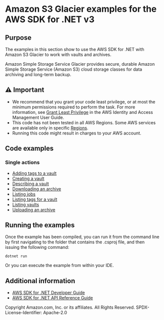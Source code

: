 # Amazon S3 Glacier examples for the AWS SDK for .NET v3

## Purpose

The examples in this section show to use the AWS SDK for .NET with Amazon
S3 Glacier to work with vaults and archives.

Amazon Simple Storage Service Glacier provides secure, durable Amazon Simple Storage Service
(Amazon S3) cloud storage classes for data archiving and long-term backup.

## ⚠️ Important

- We recommend that you grant your code least privilege, or at most the minimum
  permissions required to perform the task. For more information, see
  [Grant Least Privilege](https://docs.aws.amazon.com/IAM/latest/UserGuide/best-practices.html#grant-least-privilege)
  in the AWS Identity and Access Management User Guide. 
- This code has not been tested in all AWS Regions. Some AWS services are
  available only in specific [Regions](https://aws.amazon.com/about-aws/global-infrastructure/regional-product-services/).
- Running this code might result in charges to your AWS account.

## Code examples

### Single actions

- [Adding tags to a vault](AddTagsToVaultExample/)
- [Creating a vault](CreateVaultExample/)
- [Describing a vault](DescribeVaultExample/)
- [Downloading an archive](DownloadArchiveHighLevelExample/)
- [Listing jobs](ListJobsExample/)
- [Listing tags for a vault](ListTagsForVaultExample/)
- [Listing vaults](ListVaultsExample/)
- [Uploading an archive](UploadArchiveHighLevelExample/)

## Running the examples

Once the example has been compiled, you can run it from the command line by
first navigating to the folder that contains the .csproj file, and then
issuing the following command:

```
dotnet run
```

Or you can execute the example from within your IDE.

## Additional information

- [AWS SDK for .NET Developer Guide](https://docs.aws.amazon.com/sdk-for-net/v3/developer-guide/welcome.html)
- [AWS SDK for .NET API Reference Guide](https://docs.aws.amazon.com/sdkfornet/v3/apidocs/index.html)

Copyright Amazon.com, Inc. or its affiliates. All Rights Reserved. SPDX-License-Identifier: Apache-2.0

